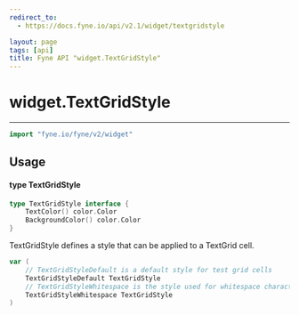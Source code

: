 ```yaml
---
redirect_to:
  - https://docs.fyne.io/api/v2.1/widget/textgridstyle

layout: page
tags: [api]
title: Fyne API "widget.TextGridStyle"
---
```



# widget.TextGridStyle
---
```go
import "fyne.io/fyne/v2/widget"
```

## Usage

#### type TextGridStyle

```go
type TextGridStyle interface {
	TextColor() color.Color
	BackgroundColor() color.Color
}
```

TextGridStyle defines a style that can be applied to a TextGrid cell.

```go
var (
	// TextGridStyleDefault is a default style for test grid cells
	TextGridStyleDefault TextGridStyle
	// TextGridStyleWhitespace is the style used for whitespace characters, if enabled
	TextGridStyleWhitespace TextGridStyle
)
```
